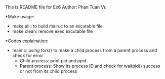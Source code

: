 This is README file for Ex6
Author: Phan Tuan Vu

*Make usage:
- make all : to build main.c to an excutable file
- make clean: remove exec excutable file

*Codes explaination:
- main.c: using fork() to make a child process from a parent process and check for error
  + Child process: print pid and ppid
  + Parent process: Show its process ID and check for waitpid() success or not from its child process